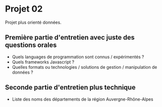 # Projet 02

Projet plus orienté données.

## Première partie d'entretien avec juste des questions orales

* Quels languages de programmation sont connus / expérimentés ?
* Quels frameworks Javascript ?
* Quelles formats ou technologies / solutions de gestion / manipulation de données ?

## Seconde partie d'entretien plus technique

* Liste des noms des départements de la région Auvergne-Rhône-Alpes
